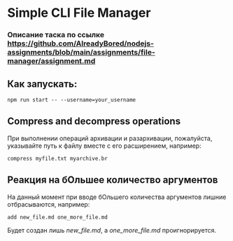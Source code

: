 # Simple CLI File Manager

### Описание таска по ссылке https://github.com/AlreadyBored/nodejs-assignments/blob/main/assignments/file-manager/assignment.md

## Как запускать:

```
npm run start -- --username=your_username
```

## Compress and decompress operations

При выполнении операций архивации и разархивации, пожалуйста, указывайте путь к файлу вместе с его расширением, например:

```
compress myfile.txt myarchive.br
```

## Реакция на бОльшее количество аргументов

На данный момент при вводе бОльшего количества аргументов лишние отбрасываются, например:

```
add new_file.md one_more_file.md
```

Будет создан лишь *new_file.md*, а *one_more_file.md* проигнорируется.